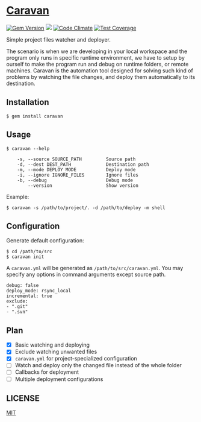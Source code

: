 # [Caravan](https://crispgm.github.io/caravan/)

[![Gem Version](https://badge.fury.io/rb/caravan.svg)](https://badge.fury.io/rb/caravan)
[![](https://api.travis-ci.org/crispgm/gsm.svg)](https://travis-ci.org/crispgm/caravan)
[![Code Climate](https://codeclimate.com/github/crispgm/caravan/badges/gpa.svg)](https://codeclimate.com/github/crispgm/caravan)
[![Test Coverage](https://codeclimate.com/github/crispgm/caravan/badges/coverage.svg)](https://codeclimate.com/github/crispgm/caravan/coverage)

Simple project files watcher and deployer.

The scenario is when we are developing in your local workspace and the program only runs in specific runtime environment, we have to setup by ourself to make the program run and debug on runtime folders, or remote machines. Caravan is the automation tool designed for solving such kind of problems by watching the file changes, and deploy them automatically to its destination.

## Installation

```
$ gem install caravan
```

## Usage

```
$ caravan --help

    -s, --source SOURCE_PATH         Source path
    -d, --dest DEST_PATH             Destination path
    -m, --mode DEPLOY_MODE           Deploy mode
    -i, --ignore IGNORE_FILES        Ignore files
    -b, --debug                      Debug mode
        --version                    Show version
```

Example:

```
$ caravan -s /path/to/project/. -d /path/to/deploy -m shell
```

## Configuration

Generate default configuration:

```
$ cd /path/to/src
$ caravan init
```

A `caravan.yml` will be generated as `/path/to/src/caravan.yml`. You may specify any options in command arguments except source path.

```
debug: false
deploy_mode: rsync_local
incremental: true
exclude:
- ".git"
- ".svn"
```

## Plan

- [x] Basic watching and deploying
- [x] Exclude watching unwanted files
- [x] `caravan.yml` for project-specialized configuration
- [ ] Watch and deploy only the changed file instead of the whole folder
- [ ] Callbacks for deployment
- [ ] Multiple deployment configurations

## LICENSE

[MIT](/LICENSE)
